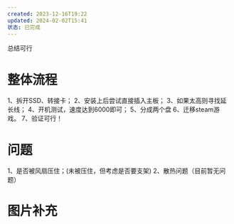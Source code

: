```yaml
---
created: 2023-12-16T19:22
updated: 2024-02-02T15:41
状态: 已完成
---
```

总结可行
# 整体流程
1、拆开SSD、转接卡；
2、安装上后尝试直接插入主板；
3、如果太高则寻找延长线；
4、开机测试，速度达到6000即可；
5、分成两个盘
6、迁移steam游戏。
7、验证可行！

# 问题
1、是否被风扇压住；(未被压住，但考虑是否要支架)
2、散热问题（目前暂无问题）

# 图片补充